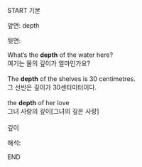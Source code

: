 START
기본

앞면:
depth


뒷면:
<div>What’s the <b>depth</b> of the water here? </div><div>여기는 물의 깊이가 얼마인가요?</div><div><br></div><div><div>The <b>depth</b> of the shelves is 30 centimetres. </div><div>그 선반은 깊이가 30센티미터이다.</div></div><div><br></div><div><div>the <b>depth</b> of her love </div><div>그녀 사랑의 깊이[그녀의 깊은 사랑]</div></div><div><br></div><div>깊이</div>


해석:

END
